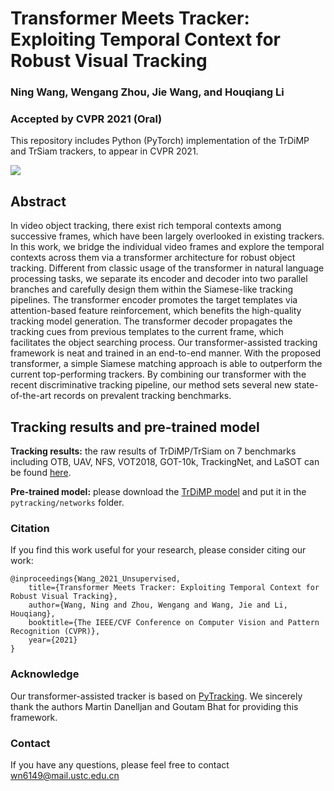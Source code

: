 # Transformer Meets Tracker: Exploiting Temporal Context for Robust Visual Tracking
### Ning Wang, Wengang Zhou, Jie Wang, and Houqiang Li 

### Accepted by **CVPR 2021 (Oral)**

This repository includes Python (PyTorch) implementation of the TrDiMP and TrSiam trackers, to appear in CVPR 2021.

![](../main/TransformerTracker.png)

## Abstract
In video object tracking, there exist rich temporal contexts among successive frames, which have been largely overlooked in existing trackers. In this work, we bridge the individual video frames and explore the temporal contexts across them via a transformer architecture for robust object tracking. Different from classic usage of the transformer in natural language processing tasks, we separate its encoder and decoder into two parallel branches and carefully design them within the Siamese-like tracking pipelines. The transformer encoder promotes the target templates via attention-based feature reinforcement, which benefits the high-quality tracking model generation. The transformer decoder propagates the tracking cues from previous templates to the current frame, which facilitates the object searching process. Our transformer-assisted tracking framework is neat and trained in an end-to-end manner. With the proposed transformer, a simple Siamese matching approach is able to outperform the current top-performing trackers. By combining our transformer with the recent discriminative tracking pipeline, our method sets several new state-of-the-art records on prevalent tracking benchmarks. 

## Tracking results and pre-trained model

**Tracking results:** the raw results of TrDiMP/TrSiam on 7 benchmarks including OTB, UAV, NFS, VOT2018, GOT-10k, TrackingNet, and LaSOT can be found [here](https://github.com/594422814/TransformerTrack/releases/download/results/Tracking_results.zip).

**Pre-trained model:** please download the [TrDiMP model](https://github.com/594422814/TransformerTrack/releases/download/model/trdimp_net.pth.tar) and put it in the ```pytracking/networks``` folder.

### Citation
If you find this work useful for your research, please consider citing our work:
```
@inproceedings{Wang_2021_Unsupervised,
    title={Transformer Meets Tracker: Exploiting Temporal Context for Robust Visual Tracking},
    author={Wang, Ning and Zhou, Wengang and Wang, Jie and Li, Houqiang},
    booktitle={The IEEE/CVF Conference on Computer Vision and Pattern Recognition (CVPR)},
    year={2021}
}
```

### Acknowledge
Our transformer-assisted tracker is based on [PyTracking](https://github.com/visionml/pytracking). We sincerely thank the authors Martin Danelljan and Goutam Bhat for providing this framework.

### Contact
If you have any questions, please feel free to contact wn6149@mail.ustc.edu.cn

